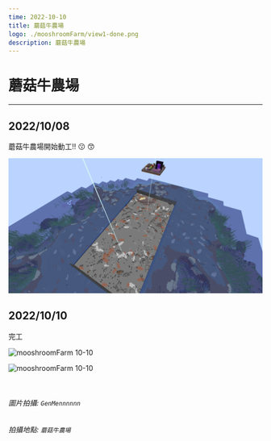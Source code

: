```yaml
---
time: 2022-10-10
title: 蘑菇牛農場
logo: ./mooshroomFarm/view1-done.png
description: 蘑菇牛農場
---
```


# 蘑菇牛農場

---

## 2022/10/08

蘑菇牛農場開始動工!! :kissing: :kissing_smiling_eyes:

![mooshroomFarm 10-08](./mooshroomFarm/10-08.png)

## 2022/10/10

完工

![mooshroomFarm 10-10](./mooshroomFarm/view1-done.png)

![mooshroomFarm 10-10](./mooshroomFarm/view-done.png)

<br />

###### 圖片拍攝: `GenMennnnnn`

###### 拍攝地點: `蘑菇牛農場`
